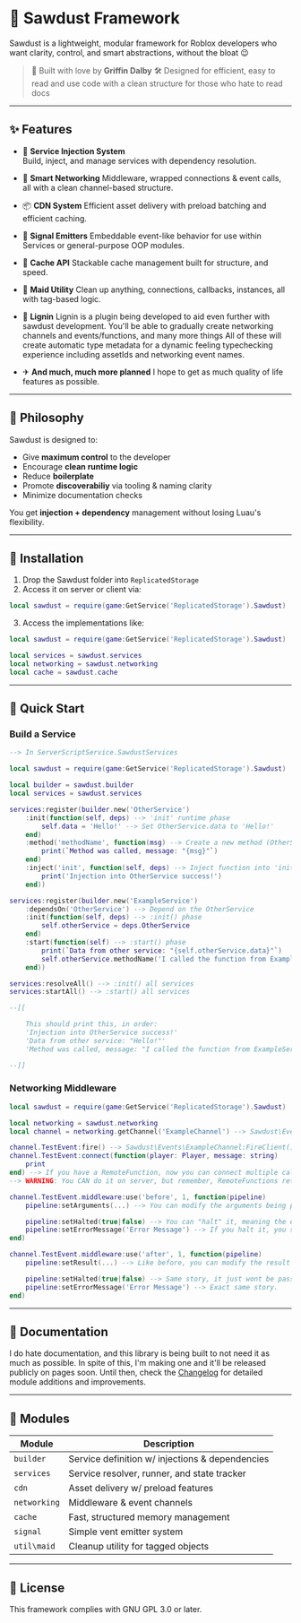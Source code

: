 # 🌲 Sawdust Framework

Sawdust is a lightweight, modular framework for Roblox developers who want clarity, control, and smart abstractions, without the bloat 😉

> 💖 Built with love by **Griffin Dalby**
> 🛠 Designed for efficient, easy to read and use code with a clean structure for those who hate to read docs

---

## ✨ Features

- 💉 **Service Injection System**  
  Build, inject, and manage services with dependency resolution.

- 🔗 **Smart Networking**
  Middleware, wrapped connections & event calls, all with a clean channel-based structure.

- 📦 **CDN System**
  Efficient asset delivery with preload batching and efficient caching.

- 📣 **Signal Emitters**
  Embeddable event-like behavior for use within Services or general-purpose OOP modules.

- 📜 **Cache API**
  Stackable cache management built for structure, and speed.

- 🧹 **Maid Utility**
  Clean up anything, connections, callbacks, instances, all with tag-based logic.

- 🌳 **Lignin**
  Lignin is a plugin being developed to aid even further with sawdust development.
  You'll be able to gradually create networking channels and events/functions, and many more things
  All of these will create automatic type metadata for a dynamic feeling typechecking experience including assetIds and networking event names.

- ✈ **And much, much more planned**
  I hope to get as much quality of life features as possible.

---

## 🧠 Philosophy

Sawdust is designed to:
- Give **maximum control** to the developer
- Encourage **clean runtime logic**
- Reduce **boilerplate**
- Promote **discoverabiliy** via tooling & naming clarity
- Minimize documentation checks

You get **injection + dependency** management without losing Luau's flexibility.

---

## 🚚 Installation

1. Drop the Sawdust folder into `ReplicatedStorage`
2. Access it on server or client via:
```lua
local sawdust = require(game:GetService('ReplicatedStorage').Sawdust)
```
3. Access the implementations like:
```lua
local sawdust = require(game:GetService('ReplicatedStorage').Sawdust)

local services = sawdust.services
local networking = sawdust.networking
local cache = sawdust.cache
```

---

## 🚀 Quick Start

### Build a Service
```lua
--> In ServerScriptService.SawdustServices

local sawdust = require(game:GetService('ReplicatedStorage').Sawdust)

local builder = sawdust.builder
local services = sawdust.services

services:register(builder.new('OtherService')
    :init(function(self, deps) --> 'init' runtime phase
        self.data = 'Hello!' --> Set OtherService.data to 'Hello!'
    end)
    :method('methodName', function(msg) --> Create a new method (OtherService.methodName(msg))
        print(`Method was called, message: "{msg}"`)
    end)
    :inject('init', function(self, deps) --> Inject function into 'init' runtime phase
        print('Injection into OtherService success!')
    end))

services:register(builder.new('ExampleService')
    :dependsOn('OtherService') --> Depend on the OtherService
    :init(function(self, deps) --> :init() phase
        self.otherService = deps.OtherService
    end)
    :start(function(self) --> :start() phase
        print(`Data from other service: "{self.otherService.data}"`)
        self.otherService.methodName('I called the function from ExampleService!')
    end))

services:resolveAll() --> :init() all services
services:startAll() --> :start() all services

--[[

    This should print this, in order:
    'Injection into OtherService success!'
    'Data from other service: "Hello!"'
    'Method was called, message: "I called the function from ExampleService!"'

--]]

```

### Networking Middleware
```lua
local sawdust = require(game:GetService('ReplicatedStorage').Sawdust)

local networking = sawdust.networking
local channel = networking.getChannel('ExampleChannel') --> Sawdust\Events\ExampleChannel

channel.TestEvent:fire() --> Sawdust\Events\ExampleChannel:FireClient() or :FireServer(), this is handled dynamically.
channel.TestEvent:connect(function(player: Player, message: string)
    print
end) --> If you have a RemoteFunction, now you can connect multiple callbacks to it.
--> WARNING: You CAN do it on server, but remember, RemoteFunctions returning to the server period isn't a good idea.

channel.TestEvent.middleware:use('before', 1, function(pipeline)
    pipeline:setArguments(...) --> You can modify the arguments being passed before the event gets fired to destination.

    pipeline:setHalted(true|false) --> You can "halt" it, meaning the event wont be fired
    pipeline:setErrorMessage('Error Message') --> If you halt it, you should set the error message for debugging.
end)

channel.TestEvent.middleware:use('after', 1, function(pipeline)
    pipeline:setResult(...) --> Like before, you can modify the result of a RemoteFunction before its passed to where it needs to go.

    pipeline:setHalted(true|false) --> Same story, it just wont be passed.
    pipeline:setErrorMessage('Error Message') --> Exact same story.
end)
```

---

## 📖 Documentation
I do hate documentation, and this library is being built to not need it as much as possible. In spite of this, I'm making one and it'll be released publicly on pages soon. Until then, check the [Changelog](CHANGELOG.md) for detailed module additions and improvements.

---

## 🧪 Modules

| Module | Description |
| ------ | ----------- |
| ```builder``` | Service definition w/ injections & dependencies |
| ```services``` | Service resolver, runner, and state tracker |
| ```cdn``` | Asset delivery w/ preload features |
| ```networking``` | Middleware & event channels |
| ```cache``` | Fast, structured memory management |
| ```signal``` | Simple vent emitter system |
| ```util\maid``` | Cleanup utility for tagged objects |

---

## 📜 License
This framework complies with GNU GPL 3.0 or later.